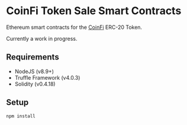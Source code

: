 # CoinFi Token Sale Smart Contracts

Ethereum smart contracts for the [CoinFi](https://sale.coinfi.com) ERC-20 Token.

Currently a work in progress.

## Requirements

* NodeJS (v8.9+)
* Truffle Framework (v4.0.3)
* Solidity (v0.4.18)

## Setup

`npm install`

